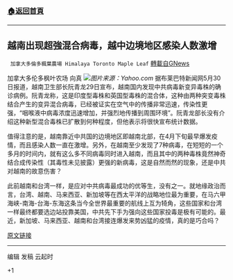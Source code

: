 ###  [:house:返回首頁](https://github.com/ourhimalayas/txt)
---

## 越南出现超強混合病毒，越中边境地区感染人数激增
` 加拿大多倫多楓葉農場 Himalaya Toronto Maple Leaf` [轉載自GNews](https://gnews.org/zh-hans/1284219/)

加拿大多伦多枫叶农场 向真
![]()![](https://gnews-media-offload.s3.amazonaws.com/wp-content/uploads/2021/05/30171209/yahoo1-3.jpg)*图片来源：Yahoo.com*
据布莱巴特新闻网5月30日报道，越南卫生部长阮青龙29日宣布，越南国内发现中共病毒新变异毒株的确诊病例。阮青龙称，这是印度型毒株和英国型毒株的混合体，这种由两种突变毒株结合产生的变异混合病毒，已经被证实在空气中的传播非常迅速，传染性更强，“咽喉液中病毒浓度迅速增加，并强烈地传播到周围环境”。阮青龙部长没有介绍这种新型混合毒株已扩散到何种程度，但他表示将很快宣布统计数据。

值得注意的是，越南靠近中共国的边境地区即越南北部，在4月下旬最早爆发疫情，而且感染人数一直在激增。另外，在越南至少发现了7种病毒，在短短的一个多月的时间内，就有这么多不同病毒同时进入越南，而且其中的两种毒株竟然神奇结合成传染性（其毒性未见披露）更强的新病毒，这是自然而然的现象，还是中共对越南的故意伤害？

此前越南和台湾一样，是应对中共病毒最成功的优等生，没有之一。就地缘政治而言，台湾、越南、马来西亚、新加坡等在西太平洋的战略地位最为重要，在马六甲海峡-南海-台海-东海这条当今全世界最重要的航线上互为犄角，这些国家和台湾一样最终都要选边站投靠美国，中共先下手为强向这些国家投毒是极有可能的。最近，新加坡、马来西亚、越南和台湾接连爆发来势凶猛的疫情，真的是巧合吗？

[原文链接](https://www.breitbart.com/europe/2021/05/29/vietnam-claims-to-have-identified-mutant-coronavirus-combining-british-and-indian-variants/)

* * *

编辑 发稿 云起时

+1
